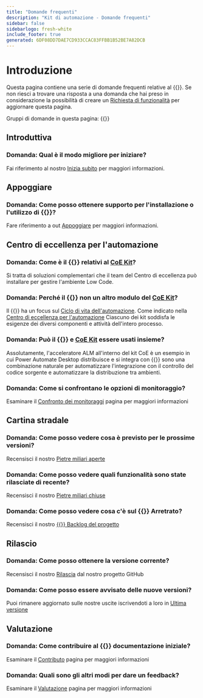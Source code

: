 ```yaml
---
title: "Domande frequenti"
description: "Kit di automazione - Domande frequenti"
sidebar: false
sidebarlogo: fresh-white
include_footer: true
generated: 6DF08DD7DAE7CD933CCAC83FFBB1B52BE7A82DCB
---
```


# Introduzione

Questa pagina contiene una serie di domande frequenti relative al {{<product-name>}}. Se non riesci a trovare una risposta a una domanda che hai preso in considerazione la possibilità di creare un [Richiesta di funzionalità](https://github.com/microsoft/powercat-automation-kit/issues/new/choose) per aggiornare questa pagina.

Gruppi di domande in questa pagina:
{{<toc>}}

## Introduttiva

### **Domanda:** Qual è il modo migliore per iniziare?

Fai riferimento al nostro [Inizia subito](/it/get-started) per maggiori informazioni.

## Appoggiare

### **Domanda:** Come posso ottenere supporto per l'installazione o l'utilizzo di {{<product-name>}}?

Fare riferimento a out [Appoggiare](/it/support) per maggiori informazioni.

## Centro di eccellenza per l'automazione

### **Domanda:** Come è il {{<product-name>}} relativi al [CoE Kit](https://learn.microsoft.com/power-platform/guidance/coe/starter-kit)?

Si tratta di soluzioni complementari che il team del Centro di eccellenza può installare per gestire l'ambiente Low Code.

### **Domanda:** Perché il {{<product-name>}} non un altro modulo del [CoE Kit](https://learn.microsoft.com/power-platform/guidance/coe/starter-kit)?

Il {{<product-name>}} ha un focus sul [Ciclo di vita dell'automazione](https://learn.microsoft.com/power-automate/guidance/automation-kit/overview/automation-coe-strategy#automation-lifecycle). Come indicato nella [Centro di eccellenza per l'automazione](https://learn.microsoft.com/power-automate/guidance/automation-kit/overview/automation-coe-strategy#automation-center-of-excellence) Ciascuno dei kit soddisfa le esigenze dei diversi componenti e attività dell'intero processo.

### **Domanda:** Può il {{<product-name>}} e [CoE Kit](https://learn.microsoft.com/power-platform/guidance/coe/starter-kit) essere usati insieme?

Assolutamente, l'acceleratore ALM all'interno del kit CoE è un esempio in cui Power Automate Desktop distribuisce e si integra con {{<product-name>}} sono una combinazione naturale per automatizzare l'integrazione con il controllo del codice sorgente e automatizzare la distribuzione tra ambienti.

### **Domanda:** Come si confrontano le opzioni di monitoraggio?

Esaminare il [Confronto dei monitoraggi](/it/monitoring-compare) pagina per maggiori informazioni

## Cartina stradale

### **Domanda:** Come posso vedere cosa è previsto per le prossime versioni?

Recensisci il nostro [Pietre miliari aperte](https://github.com/microsoft/powercat-automation-kit/milestones?state=open)

### **Domanda:** Come posso vedere quali funzionalità sono state rilasciate di recente?

Recensisci il nostro [Pietre miliari chiuse](https://github.com/microsoft/powercat-automation-kit/milestones?state=closed)

### **Domanda:** Come posso vedere cosa c'è sul {{<product-name>}} Arretrato?

Recensisci il nostro [{{<product-name>}} Backlog del progetto](https://aka.ms/ak4pp/backlog)

## Rilascio

### **Domanda:** Come posso ottenere la versione corrente?

Recensisci il nostro [Rilascia](https://github.com/microsoft/powercat-automation-kit/releases) dal nostro progetto GitHub

### **Domanda:** Come posso essere avvisato delle nuove versioni?

Puoi rimanere aggiornato sulle nostre uscite iscrivendoti a loro in [Ultima versione](https://github.com/microsoft/powercat-automation-kit#latest-release)

## Valutazione

### **Domanda:** Come contribuire al {{<product-name>}} documentazione iniziale?

Esaminare il [Contributo](/it/contribution) pagina per maggiori informazioni

### **Domanda:** Quali sono gli altri modi per dare un feedback?

Esaminare il [Valutazione](/it/contribution/feedback) pagina per maggiori informazioni

